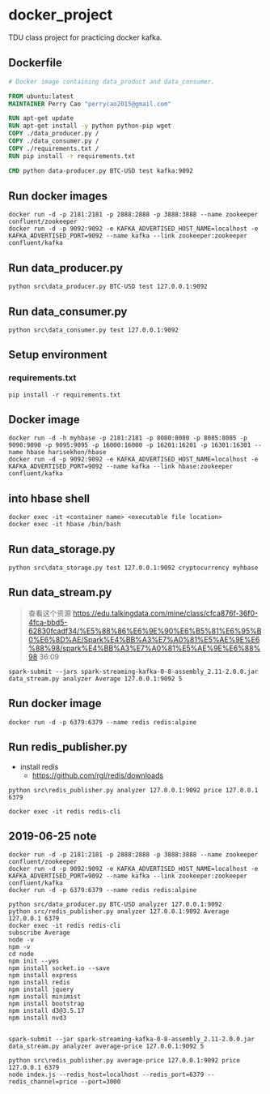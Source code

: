 # docker_project
TDU class project for practicing docker kafka.

## Dockerfile
```dockerfile
# Docker image containing data_product and data_consumer.

FROM ubuntu:latest
MAINTAINER Perry Cao "perrycao2015@gmail.com"

RUN apt-get update
RUN apt-get install -y python python-pip wget
COPY ./data_producer.py /
COPY ./data_consumer.py /
COPY ./requirements.txt /
RUN pip install -r requirements.txt

CMD python data-producer.py BTC-USD test kafka:9092
```

## Run docker images
```
docker run -d -p 2181:2181 -p 2888:2888 -p 3888:3888 --name zookeeper confluent/zookeeper
docker run -d -p 9092:9092 -e KAFKA_ADVERTISED_HOST_NAME=localhost -e KAFKA_ADVERTISED_PORT=9092 --name kafka --link zookeeper:zookeeper confluent/kafka
```

## Run data_producer.py
```
python src\data_producer.py BTC-USD test 127.0.0.1:9092
```

## Run data_consumer.py
```
python src\data_consumer.py test 127.0.0.1:9092
```

## Setup environment
### requirements.txt
```
pip install -r requirements.txt
```

## Docker image
```
docker run -d -h myhbase -p 2181:2181 -p 8080:8080 -p 8085:8085 -p 9090:9090 -p 9095:9095 -p 16000:16000 -p 16201:16201 -p 16301:16301 --name hbase harisekhon/hbase
docker run -d -p 9092:9092 -e KAFKA_ADVERTISED_HOST_NAME=localhost -e KAFKA_ADVERTISED_PORT=9092 --name kafka --link hbase:zookeeper confluent/kafka
```

## into hbase shell
```
docker exec -it <container name> <executable file location>
docker exec -it hbase /bin/bash
```

## Run data_storage.py
```
python src\data_storage.py test 127.0.0.1:9092 cryptocurrency myhbase
```

## Run data_stream.py
> 查看这个资源
> https://edu.talkingdata.com/mine/class/cfca876f-36f0-4fca-bbd5-62830fcadf34/%E5%88%86%E6%9E%90%E6%B5%81%E6%95%B0%E6%8D%AE/Spark%E4%BB%A3%E7%A0%81%E5%AE%9E%E6%88%98/spark%E4%BB%A3%E7%A0%81%E5%AE%9E%E6%88%98
> 36:09
```
spark-submit --jars spark-streaming-kafka-0-8-assembly_2.11-2.0.0.jar data_stream.py analyzer Average 127.0.0.1:9092 5
```

## Run docker image
```
docker run -d -p 6379:6379 --name redis redis:alpine
```


## Run redis_publisher.py
- install redis
    - https://github.com/rgl/redis/downloads
```
python src\redis_publisher.py analyzer 127.0.0.1:9092 price 127.0.0.1 6379
```

```
docker exec -it redis redis-cli
```


## 2019-06-25 note
```
docker run -d -p 2181:2181 -p 2888:2888 -p 3888:3888 --name zookeeper confluent/zookeeper
docker run -d -p 9092:9092 -e KAFKA_ADVERTISED_HOST_NAME=localhost -e KAFKA_ADVERTISED_PORT=9092 --name kafka --link zookeeper:zookeeper confluent/kafka
docker run -d -p 6379:6379 --name redis redis:alpine

python src/data_producer.py BTC-USD analyzer 127.0.0.1:9092
python src/redis_publisher.py analyzer 127.0.0.1:9092 Average 127.0.0.1 6379
docker exec -it redis redis-cli
subscribe Average
node -v
npm -v
cd node
npm init --yes
npm install socket.io --save
npm install express
npm install redis
npm install jquery
npm install minimist
npm install bootstrap
npm install d3@3.5.17
npm install nvd3


spark-submit --jar spark-streaming-kafka-0-8-assembly_2.11-2.0.0.jar data_stream.py analyzer average-price 127.0.0.1:9092 5

python src\redis_publisher.py average-price 127.0.0.1:9092 price 127.0.0.1 6379
node index.js --redis_host=localhost --redis_port=6379 --redis_channel=price --port=3000 
```